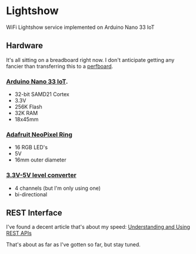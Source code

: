# Lightshow
WiFi Lightshow service implemented on Arduino Nano 33 IoT

## Hardware
It's all sitting on a breadboard right now. I don't anticipate getting any fancier than transferring this to a [perfboard](https://www.amazon.com/gp/product/B07FFDFLZ3/ref=ppx_yo_dt_b_asin_title_o05_s00).

### [Arduino Nano 33 IoT](https://store.arduino.cc/usa/nano-33-iot).
- 32-bit SAMD21 Cortex
- 3.3V
- 256K Flash
- 32K RAM
- 18x45mm

### [Adafruit NeoPixel Ring](https://www.adafruit.com/product/1463)
- 16 RGB LED's
- 5V
- 16mm outer diameter

### [3.3V-5V level converter](https://www.amazon.com/gp/product/B07H2C6SJJ)
- 4 channels (but I'm only using one)
- bi-directional

## REST Interface
I've found a decent article that's about my speed: [Understanding and Using REST APIs](https://www.smashingmagazine.com/2018/01/understanding-using-rest-api/)

That's about as far as I've gotten so far, but stay tuned.
